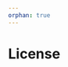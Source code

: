```yaml
---
orphan: true
---
```


# License

```{include} ../LICENSE

```
                                                                                                                                                                                                                                                                                             